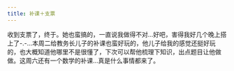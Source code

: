 ```yaml
---
title: 补课＋支票
---
```


收到支票了，终于。她也蛮搞的，一直说我做得不对...好吧，害得我好几个晚上搭上了-.-...本周二给教务长儿子的补课也蛮好玩的，他儿子给我的感觉还挺好玩的，也大概知道他哪里不是很懂了，下次可以帮他梳理下知识，出点题目让他做做。这周六还有一个数学的补课...真是什么事情都来了。